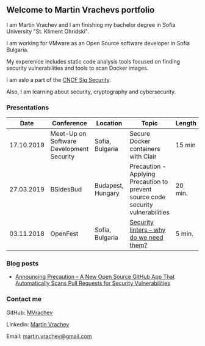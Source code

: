 ## Welcome to Martin Vrachevs portfolio

I am Martin Vrachev and I am finishing my bachelor degree in Sofia University "St. Kliment Ohridski".

I am working for VMware as an Open Source software developer in Sofia Bulgaria.

My experenice includes static code analysis tools focused on finding security vulnerabilities and tools to scan
Docker images.

I am aslo a part of the [CNCF Sig Security](https://github.com/cncf/sig-security).

Also, I am learning about security, cryptography and cybersecurity.


### Presentations

| Date | Conference | Location | Topic | Length |
| --- | --- | --- | --- | --- |
| 17.10.2019 | Meet-Up on Software Development Security | Sofia, Bulgaria | Secure Docker containers with Clair | 15 min |
| 27.03.2019 | BSidesBud | Budapest, Hungary | Precaution - Applying Precaution to prevent source code security vulnerabilities | 20 min.
| 03.11.2018 | OpenFest | Sofia, Bulgaria | [Security linters – why do we need them?](https://www.youtube.com/watch?v=GcffWbg2ERY&t=35s) | 5 min.

### Blog posts

- [Announcing Precaution – A New Open Source GitHub App That Automatically Scans Pull Requests for Security Vulnerabilities](https://blogs.vmware.com/opensource/2019/01/22/precaution-open-source-github-app/)

### Contact me

GitHub: [MVrachev](https://github.com/MVrachev)

Linkedin: [Martin Vrachev](https://www.linkedin.com/in/martin-vrachev/)

Email: <martin.vrachev@gmail.com>
